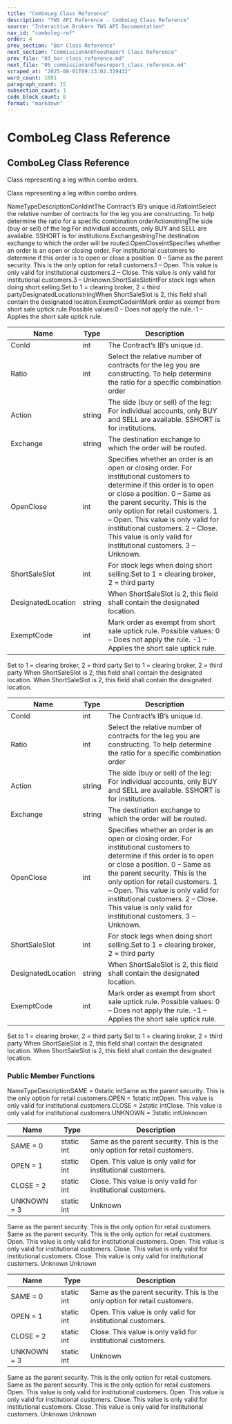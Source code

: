 ```yaml
---
title: "ComboLeg Class Reference"
description: "TWS API Reference - ComboLeg Class Reference"
source: "Interactive Brokers TWS API Documentation"
nav_id: "comboleg-ref"
order: 4
prev_section: "Bar Class Reference"
next_section: "CommissionAndFeesReport Class Reference"
prev_file: "03_bar_class_reference.md"
next_file: "05_commissionandfeesreport_class_reference.md"
scraped_at: "2025-08-01T09:13:02.319432"
word_count: 1081
paragraph_count: 15
subsection_count: 1
code_block_count: 0
format: "markdown"
---
```


# ComboLeg Class Reference

## ComboLeg Class Reference

Class representing a leg within combo orders.

Class representing a leg within combo orders.

NameTypeDescriptionConIdintThe Contract’s IB’s unique id.RatiointSelect the relative number of contracts for the leg you are constructing. To help determine the ratio for a specific combination orderActionstringThe side (buy or sell) of the leg:For individual accounts, only BUY and SELL are available. SSHORT is for institutions.ExchangestringThe destination exchange to which the order will be routed.OpenCloseintSpecifies whether an order is an open or closing order. For institutional customers to determine if this order is to open or close a position. 0 – Same as the parent security. This is the only option for retail customers.1 – Open. This value is only valid for institutional customers.2 – Close. This value is only valid for institutional customers.3 – Unknown.ShortSaleSlotintFor stock legs when doing short selling.Set to 1 = clearing broker, 2 = third partyDesignatedLocationstringWhen ShortSaleSlot is 2, this field shall contain the designated location.ExemptCodeintMark order as exempt from short sale uptick rule.Possible values:0 – Does not apply the rule.-1 – Applies the short sale uptick rule.

| Name | Type | Description |
| --- | --- | --- |
| ConId | int | The Contract’s IB’s unique id. |
| Ratio | int | Select the relative number of contracts for the leg you are constructing. To help determine the ratio for a specific combination order |
| Action | string | The side (buy or sell) of the leg: For individual accounts, only BUY and SELL are available. SSHORT is for institutions. |
| Exchange | string | The destination exchange to which the order will be routed. |
| OpenClose | int | Specifies whether an order is an open or closing order. For institutional customers to determine if this order is to open or close a position. 0 – Same as the parent security. This is the only option for retail customers. 1 – Open. This value is only valid for institutional customers. 2 – Close. This value is only valid for institutional customers. 3 – Unknown. |
| ShortSaleSlot | int | For stock legs when doing short selling.Set to 1 = clearing broker, 2 = third party |
| DesignatedLocation | string | When ShortSaleSlot is 2, this field shall contain the designated location. |
| ExemptCode | int | Mark order as exempt from short sale uptick rule. Possible values: 0 – Does not apply the rule. -1 – Applies the short sale uptick rule. |

Set to 1 = clearing broker, 2 = third party
Set to 1 = clearing broker, 2 = third party
When ShortSaleSlot is 2, this field shall contain the designated location.
When ShortSaleSlot is 2, this field shall contain the designated location.

| Name | Type | Description |
| --- | --- | --- |
| ConId | int | The Contract’s IB’s unique id. |
| Ratio | int | Select the relative number of contracts for the leg you are constructing. To help determine the ratio for a specific combination order |
| Action | string | The side (buy or sell) of the leg: For individual accounts, only BUY and SELL are available. SSHORT is for institutions. |
| Exchange | string | The destination exchange to which the order will be routed. |
| OpenClose | int | Specifies whether an order is an open or closing order. For institutional customers to determine if this order is to open or close a position. 0 – Same as the parent security. This is the only option for retail customers. 1 – Open. This value is only valid for institutional customers. 2 – Close. This value is only valid for institutional customers. 3 – Unknown. |
| ShortSaleSlot | int | For stock legs when doing short selling.Set to 1 = clearing broker, 2 = third party |
| DesignatedLocation | string | When ShortSaleSlot is 2, this field shall contain the designated location. |
| ExemptCode | int | Mark order as exempt from short sale uptick rule. Possible values: 0 – Does not apply the rule. -1 – Applies the short sale uptick rule. |

Set to 1 = clearing broker, 2 = third party
Set to 1 = clearing broker, 2 = third party
When ShortSaleSlot is 2, this field shall contain the designated location.
When ShortSaleSlot is 2, this field shall contain the designated location.

### Public Member Functions

NameTypeDescriptionSAME = 0static intSame as the parent security. This is the only option for retail customers.OPEN = 1static intOpen. This value is only valid for institutional customers.CLOSE = 2static intClose. This value is only valid for institutional customers.UNKNOWN = 3static intUnknown

| Name | Type | Description |
| --- | --- | --- |
| SAME = 0 | static int | Same as the parent security. This is the only option for retail customers. |
| OPEN = 1 | static int | Open. This value is only valid for institutional customers. |
| CLOSE = 2 | static int | Close. This value is only valid for institutional customers. |
| UNKNOWN = 3 | static int | Unknown |

Same as the parent security. This is the only option for retail customers.
Same as the parent security. This is the only option for retail customers.
Open. This value is only valid for institutional customers.
Open. This value is only valid for institutional customers.
Close. This value is only valid for institutional customers.
Close. This value is only valid for institutional customers.
Unknown
Unknown

| Name | Type | Description |
| --- | --- | --- |
| SAME = 0 | static int | Same as the parent security. This is the only option for retail customers. |
| OPEN = 1 | static int | Open. This value is only valid for institutional customers. |
| CLOSE = 2 | static int | Close. This value is only valid for institutional customers. |
| UNKNOWN = 3 | static int | Unknown |

Same as the parent security. This is the only option for retail customers.
Same as the parent security. This is the only option for retail customers.
Open. This value is only valid for institutional customers.
Open. This value is only valid for institutional customers.
Close. This value is only valid for institutional customers.
Close. This value is only valid for institutional customers.
Unknown
Unknown